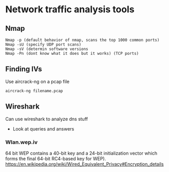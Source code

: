 # Network traffic analysis tools

## Nmap
```
Nmap -p (default behavior of nmap, scans the top 1000 common ports)
Nmap -sU (specify UDP port scans)
Nmap -sV (determin software versions
Nmap -Pn (dont know what it does but it works) (TCP ports)
```

## Finding IVs
Use aircrack-ng on a pcap file
```
aircrack-ng filename.pcap
```

## Wireshark
Can use wireshark to analyze dns stuff
* Look at queries and answers

### Wlan.wep.iv
64 bit WEP contains a 40-bit key and a 24-bit initialization vector which forms the final 64-bit RC4-based key for WEP).
https://en.wikipedia.org/wiki/Wired_Equivalent_Privacy#Encryption_details 



